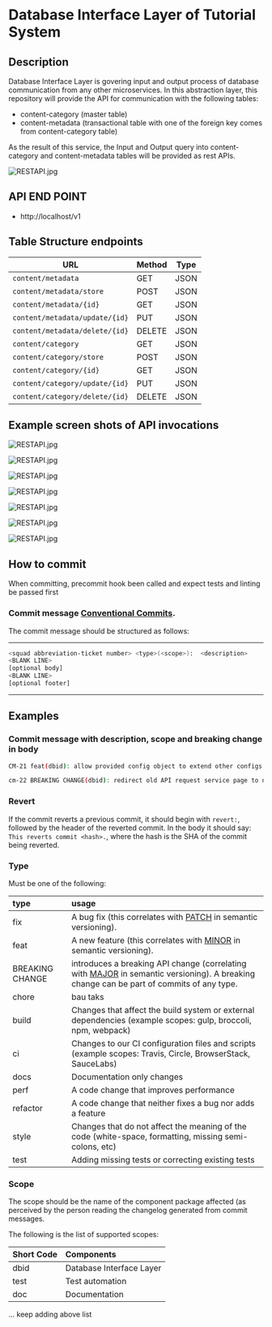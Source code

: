 # Database Interface Layer of Tutorial System

## Description 

Database Interface Layer is govering input and output process of database communication from any other microservices. In this abstraction layer, this repository will provide the API for communication with the following tables: 

- content-category (master table)
- content-metadata (transactional table with one of the foreign key comes from content-category table)

As the result of this service, the Input and Output query into content-category and content-metadata tables will be provided as rest APIs.


![RESTAPI.jpg](images/RESTAPI.jpg)

## API END POINT
* http://localhost/v1

## Table Structure endpoints
| URL                            | Method | Type |
| ------------------------------ | ------ | ---- |
| `content/metadata`             | GET    | JSON |
| `content/metadata/store`       | POST   | JSON |
| `content/metadata/{id}`        | GET    | JSON |
| `content/metadata/update/{id}` | PUT    | JSON |
| `content/metadata/delete/{id}` | DELETE | JSON |
| `content/category`             | GET    | JSON |
| `content/category/store`       | POST   | JSON |
| `content/category/{id}`        | GET    | JSON |
| `content/category/update/{id}` | PUT    | JSON |
| `content/category/delete/{id}` | DELETE | JSON |

## Example screen shots of API invocations

![RESTAPI.jpg](images/Selection_01283.png)

![RESTAPI.jpg](images/Selection_01284.png)

![RESTAPI.jpg](images/Selection_01285.png)

![RESTAPI.jpg](images/Selection_01286.png)

![RESTAPI.jpg](images/Selection_01287.png)

![RESTAPI.jpg](images/Selection_01290.png)

![RESTAPI.jpg](images/Selection_01291.png)


## How to commit

When committing, precommit hook been called and expect tests and linting be passed first

### Commit message [Conventional Commits](https://conventionalcommits.org/).

The commit message should be structured as follows:

---

```bash
<squad abbreviation-ticket number> <type>(<scope>):  <description>
<BLANK LINE>
[optional body]
<BLANK LINE>
[optional footer]
```

---

## Examples

### Commit message with description, scope and breaking change in body

```bash
CM-21 feat(dbid): allow provided config object to extend other configs

cm-22 BREAKING CHANGE(dbid): redirect old API request service page to new version
```

### Revert

If the commit reverts a previous commit, it should begin with `revert:`, followed by the header of the reverted commit. In the body it should say: `This reverts commit <hash>.`, where the hash is the SHA of the commit being reverted.

### Type

Must be one of the following:

| type            | usage                                                                                                                                                                 |
| :-------------- | :-------------------------------------------------------------------------------------------------------------------------------------------------------------------- |
| fix             | A bug fix (this correlates with [PATCH](http://semver.org/#summary) in semantic versioning).                                                                          |
| feat            | A new feature (this correlates with [MINOR](http://semver.org/#summary) in semantic versioning).                                                                      |
| BREAKING CHANGE | introduces a breaking API change (correlating with [MAJOR](http://semver.org/#summary) in semantic versioning). A breaking change can be part of commits of any type. |
| chore           | bau taks                                                                                                                                                              |
| build           | Changes that affect the build system or external dependencies (example scopes: gulp, broccoli, npm, webpack)                                                          |
| ci              | Changes to our CI configuration files and scripts (example scopes: Travis, Circle, BrowserStack, SauceLabs)                                                           |
| docs            | Documentation only changes                                                                                                                                            |
| perf            | A code change that improves performance                                                                                                                               |
| refactor        | A code change that neither fixes a bug nor adds a feature                                                                                                             |
| style           | Changes that do not affect the meaning of the code (white-space, formatting, missing semi-colons, etc)                                                                |
| test            | Adding missing tests or correcting existing tests                                                                                                                     |

### Scope

The scope should be the name of the component package affected (as perceived by the person reading the changelog generated from commit messages.

The following is the list of supported scopes:

| Short Code | Components                                      |
| :--------- | :---------------------------------------------- |
| dbid       | Database Interface Layer                        |
| test       | Test automation                                 |
| doc        | Documentation                                   |
... keep adding above list
